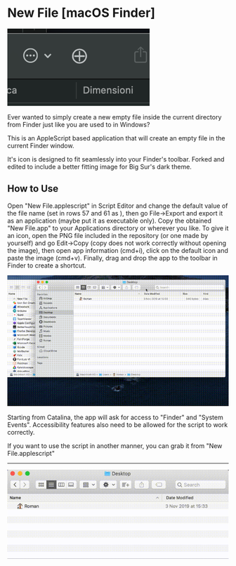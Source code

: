 # New File [macOS Finder] 

![](preview.png)

Ever wanted to simply create a new empty file inside the current directory from Finder just like you are used to in Windows?

This is an AppleScript based application that will create an empty file in the current Finder window. 

It's icon is designed to fit seamlessly into your Finder's toolbar.
Forked and edited to include a better fitting image for Big Sur's dark theme.

## How to Use
Open "New File.applescript" in Script Editor and change the default value of the file name (set in rows 57 and 61 as <DEFAULT FILE NAME>), then go File->Export and export it as an application (maybe put it as executable only). Copy the obtained "New File.app" to your Applications directory or wherever you like. To give it an icon, open the PNG file included in the repository (or one made by yourself) and go Edit->Copy (copy does not work correctly without opening the image), then open app information (cmd+i), click on the default icon and paste the image (cmd+v). Finally, drag and drop the app to the toolbar in Finder to create a shortcut.

![](toolbar.gif)
  
Starting from Catalina, the app will ask for access to "Finder" and "System Events". Accessibility features also need to be allowed for the script to work correctly.

If you want to use the script in another manner, you can grab it from "New File.applescript"

----
  
![](usage.gif)
